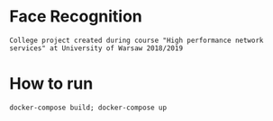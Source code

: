 # Face Recognition
	College project created during course "High performance network services" at University of Warsaw 2018/2019
# How to run

`docker-compose build;
docker-compose up`
